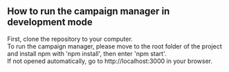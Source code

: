 ## How to run the campaign manager in development mode <br>
First, clone the repository to your computer. <br>
To run the campaign manager, please move to the root folder of the project and install npm with 'npm install', then enter 'npm start'.<br>
If not opened automatically, go to http://localhost:3000 in your browser.
